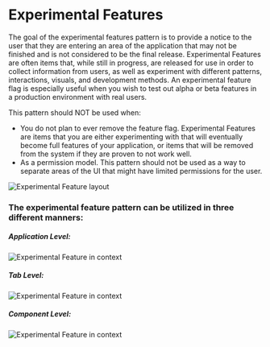 # Experimental Features

The goal of the experimental features pattern is to provide a notice to the user that they are entering an area of the application that may not be finished and is not considered to be the final release. Experimental Features are often items that, while still in progress, are released for use in order to collect information from users, as well as experiment with different patterns, interactions, visuals, and development methods. An experimental feature flag is especially useful when you wish to test out alpha or beta features in a production environment with real users.

This pattern should NOT be used when:

- You do not plan to ever remove the feature flag. Experimental Features are items that you are either experimenting with that will eventually become full features of your application, or items that will be removed from the system if they are proven to not work well.
- As a permission model. This pattern should not be used as a way to separate areas of the UI that might have limited permissions for the user.

![Experimental Feature layout](./img/experimental-feature-layout.png)

### The experimental feature pattern can be utilized in three different manners:

##### Application Level:
![Experimental Feature in context](./img/experimental-feature-application.png)

##### Tab Level:

![Experimental Feature in context](./img/experimental-feature-tab.png)

##### Component Level:

![Experimental Feature in context](./img/experimental-feature-component.png)
